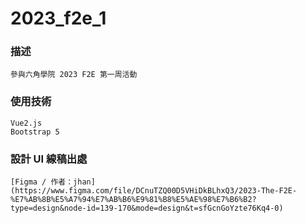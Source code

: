 # 2023_f2e_1

### 描述
```
參與六角學院 2023 F2E 第一周活動
```

### 使用技術
```
Vue2.js
Bootstrap 5
```

### 設計 UI 線稿出處
```
[Figma / 作者：jhan](https://www.figma.com/file/DCnuTZQ00D5VHiDkBLhxQ3/2023-The-F2E-%E7%AB%8B%E5%A7%94%E7%AB%B6%E9%81%B8%E5%AE%98%E7%B6%B2?type=design&node-id=139-170&mode=design&t=sfGcnGoYzte76Kq4-0)
```
